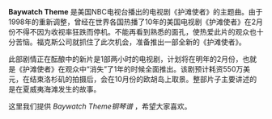 

**Baywatch Theme**
是美国NBC电视台播出的电视剧《护滩使者》的主题曲。由于1998年的重新调整，曾经在世界各国热播了10年的美国电视剧《护滩使者》在2月份不得不因为收视率狂跌而停机。不能再看到熟悉的面孔，使热爱此片的观众也十分苦恼。福克斯公司就抓住了此次机会，准备推出一部全新的《护滩使者》。

  
此部剧情正在酝酿中的新片是1部两小时的电视剧，计划将在明年的2月份，也就是《护滩使者》在观众中“消失”了1年的时候全面推出。该剧预计耗资550万美元，在结束洛杉矶的拍摄后，会在10月份的欧胡岛上取景。整部片子主要讲述的是在夏威夷海滩发生的故事。

  
这里我们提供 _Baywatch Theme钢琴谱_ ，希望大家喜欢。


